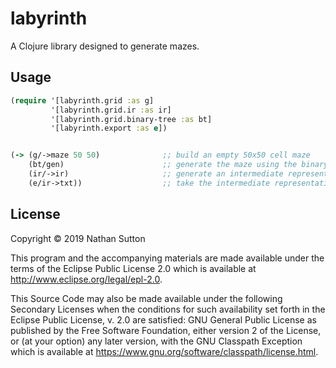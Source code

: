 # labyrinth

A Clojure library designed to generate mazes.

## Usage

``` clojure
(require '[labyrinth.grid :as g]
         '[labyrinth.grid.ir :as ir]
         '[labyrinth.grid.binary-tree :as bt]
         '[labyrinth.export :as e])


(-> (g/->maze 50 50)              ;; build an empty 50x50 cell maze
    (bt/gen)                      ;; generate the maze using the binary-tree algorithm
    (ir/->ir)                     ;; generate an intermediate representation of the maze for exporting
    (e/ir->txt))                  ;; take the intermediate representation and convert it to txt
```

## License

Copyright © 2019 Nathan Sutton

This program and the accompanying materials are made available under the
terms of the Eclipse Public License 2.0 which is available at
http://www.eclipse.org/legal/epl-2.0.

This Source Code may also be made available under the following Secondary
Licenses when the conditions for such availability set forth in the Eclipse
Public License, v. 2.0 are satisfied: GNU General Public License as published by
the Free Software Foundation, either version 2 of the License, or (at your
option) any later version, with the GNU Classpath Exception which is available
at https://www.gnu.org/software/classpath/license.html.
